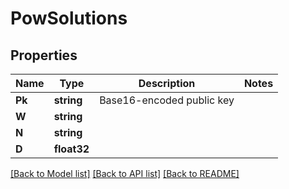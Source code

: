 # PowSolutions

## Properties

Name | Type | Description | Notes
------------ | ------------- | ------------- | -------------
**Pk** | **string** | Base16-encoded public key | 
**W** | **string** |  | 
**N** | **string** |  | 
**D** | **float32** |  | 

[[Back to Model list]](../README.md#documentation-for-models) [[Back to API list]](../README.md#documentation-for-api-endpoints) [[Back to README]](../README.md)


